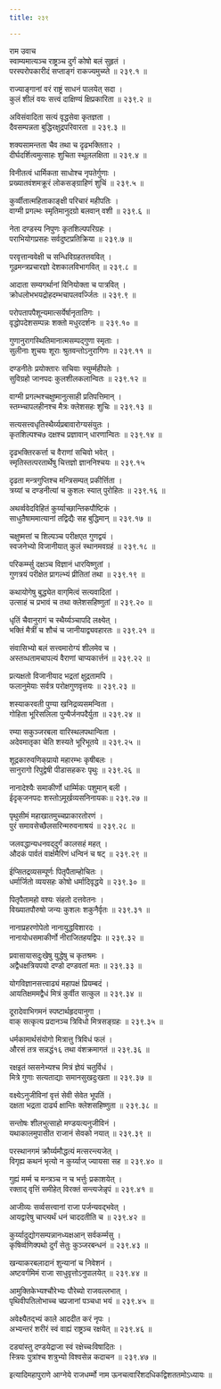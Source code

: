 ```yaml
---
title: २३९

---
```

राम उवाच  
स्वाम्यमात्यञ्च राष्ट्रञ्च दुर्गं कोषो बलं सुहृतं ।  
परस्परोपकारीदं सप्ताङ्गं राकज्यमुच्य्ते ॥ २३९.१ ॥  
  
राज्याङ्गानां वरं राष्ट्रं साधनं पालयेत् सदा ।  
कुलं शीलं वयः सत्त्वं दाक्षिण्यं क्षिप्रकारिता ॥ २३९.२ ॥  
  
अविसंवादिता सत्यं वृद्धसेवा कृतज्ञता ।  
दैवसम्पन्नता बुद्धिरक्षुद्रपरिवारता ॥ २३९.३ ॥  
  
शक्यसामन्तता चैव तथा च दृढभक्तिता२ ।  
दीर्घदर्शित्वमुत्साहः शुचिता स्थूललक्षिता ॥ २३९.४ ॥  
  
विनीतत्वं धार्मिकता साधोश्च नृपतेर्गुणाः ।  
प्रख्यातवंशमक्रूरं लोकसङ्‌ग्राहिणं शुचिं ॥ २३९.५ ॥  
  
कुर्व्वीतात्महिताकाङ्क्षी परिचारं महीपतिः ।  
वाग्मी प्रगल्भः स्मृतिमानुदग्रो बलवान् वशी ॥ २३९.६ ॥  
  
नेता दण्डस्य निपुणः कृतशिल्पपरिग्रहः ।  
पराभियोगप्रसहः सर्वदुष्टप्रतिक्रिया ॥ २३९.७ ॥  
  
परवृत्तान्ववेक्षी च सन्धिविग्रहतत्तववित् ।  
गूढमन्त्रप्रचारज्ञो देशकालविभागवित् ॥ २३९.८ ॥  
  
आदाता सम्यगर्थानां विनियोक्ता च पात्रवित् ।  
क्रोधलोभभयद्रोहदम्भचापलवर्ज्जितः ॥ २३९.९ ॥  
  
परोपतापपैशून्यमात्सर्येर्षानृतातिगः ।  
वृद्धोपदेशसम्पन्नः शक्तो मधुरदर्शनः ॥ २३९.१० ॥  
  
गुणानुरागस्थितिमानात्मसम्पद्‌गुणा स्मृताः ।  
सुलीनाः शुचयः शूराः श्रुतवन्तोऽनुरागिणः ॥ २३९.११ ॥  
  
दण्डनीतेः प्रयोक्तारः सचिवाः स्युर्म्महीपतेः ।  
सुविग्रहो जानपदः कुलशीलकलान्वितः ॥ २३९.१२ ॥  
  
वाग्मी प्रगल्भश्चक्षुष्मानुत्साही प्रतिपत्तिमान् ।  
स्तम्भ्चापलहीनश्च मैत्रः क्लेशसहः शुचिः ॥ २३९.१३ ॥  
  
सत्यसत्त्वधृतिस्थैर्य्यप्रबावारोग्यसंयुतः ।  
कृतशिल्पश्च७ दक्षश्च प्रज्ञावान् धारणान्वितः ॥ २३९.१४ ॥  
  
दृढभक्तिरकर्त्ता च वैराणां सचिवो भवेत् ।  
स्मृतिस्तत्परतार्थेषु चित्तज्ञो ज्ञाननिश्चयः ॥ २३९.१५  
  
दृढता मन्त्रगुप्तिश्च मन्त्रिसम्पत् प्रकीर्त्तिता ।  
त्रय्यां च दण्डनीत्यां च कुशलः स्यात् पुरोहितः ॥ २३९.१६ ॥  
  
अथर्व्ववेदविहितं कुर्य्याच्छान्तिकपौष्टिकं ।  
साधुतैषाममात्यानां तद्विद्यैः सह बुद्धिमान् ॥ २३९.१७ ॥  
  
चक्षुष्मत्तां च शिल्पञ्च परीक्षएत गुणद्वयं ।  
स्वजनेभ्यो विजानीयात् कुलं स्थानमवग्रहं ॥ २३९.१८ ॥  
  
परिकर्म्म्सु दक्षञ्च विज्ञानं धारयिष्णुतां ।  
गुणत्रयं परीक्षेत प्रागल्भ्यं प्रीतितां तथा ॥ २३९.१९ ॥  
  
कथायोगेषु बुद्ध्येत वाग्‌मित्वं सत्यवादितां ।  
उत्साहं च प्रभावं च तथा क्लेशसहिष्णुतां ॥ २३९.२० ॥  
  
धृतिं चैवानुरागं च स्थैर्य्यञ्चापदि लक्ष्येत् ।  
भक्तिं मैत्रीं च शौचं च जानीयाद्व्यवहारतः ॥ २३९.२१ ॥  
  
संवासिभ्यो बलं सत्त्वमारोग्यं शीलमेव च ।  
अस्तव्धतामचापल्यं वैराणां चाप्यकार्त्तनं ॥ २३९.२२ ॥  
  
प्रत्यक्षतो विजानीयाद भद्रतां क्षुद्रतामपि ।  
फलानुमेयाः सर्वत्र परोक्षगुणवृत्तयः ॥ २३९.२३ ॥  
  
शस्याकरवती पुण्या खनिद्रव्यसमन्विता ।  
गोहिता भूरिसलिला पुन्यैर्जनपदैर्युता ॥ २३९.२४ ॥  
  
रम्या सकुञ्जरबला वारिस्थलपथान्विता ।  
अदेवमातृका चेति शस्यते भूरिभूतये ॥ २३९.२५ ॥  
  
शूद्रकारुवणिक्‌प्रायो महारम्भः कृषीबलः ।  
सानुरागो रिपुद्वेषी पीडासहकरः पृथुः ॥ २३९.२६ ॥  
  
नानादेश्यैः समाकीर्णो धार्म्मिकः पशुमान् बली ।  
ईदृक्‌जनपदः शस्तोऽमूर्खव्यसनिनायकः॥ २३९.२७ ॥  
  
पृथुसीमं महाखातमुच्चप्राकारतोरणं ।  
पुरं समावसेच्छैलसरिन्मरुवनाश्रयं ॥ २३९.२८ ॥  
  
जलवद्धान्यधनवद्‌दुर्गं कालसहं महत् ।  
औदकं पार्वतं वार्क्षमैरिणं धन्विनं च षट् ॥ २३९.२९ ॥  
  
ईप्सितद्रव्यसम्पूर्णः पितृपैताम्होचितः ।  
धर्मार्जितो व्ययसहः कोषो धर्मादिवृद्धये ॥ २३९.३० ॥  
  
पितृपैतामहो वश्यः संहतो दत्तवेतनः ।  
विख्यातपौरुषो जन्यः कुशलः शकुनैर्वृतः ॥ २३९.३१ ॥  
  
नानाप्रहरणोपेतो नानायुद्धविशारदः ।  
नानायोधसमाकीर्णो नीराजितहयद्विपः ॥ २३९.३२ ॥  
  
प्रवासायासदुःखेषु युद्धेषु च कृतश्रमः ।  
अद्वैधक्षत्रियपयो दण्डो दण्डवतां मतः ॥ २३९.३३ ॥  
  
योगविज्ञानसत्त्वाढ्यं महापक्षं प्रियम्बदं ।  
आयतिक्षममद्वैधं मित्रं कुर्वीत सत्कुल ॥ २३९.३४ ॥  
  
दूरादेवाभिगमनं स्पष्टार्थहृदयानुगा ।  
वाक्‌ सत्कृत्य प्रदानञ्च त्रिविधो मित्रसङ्ग्रहः ॥ २३९.३५ ॥  
  
धर्मकामार्थसंयोगो मित्रात्तु त्रिविधं फलं ।  
औरसं तत्र सन्नद्धं१६ तथा वंशक्रमागतं ॥ २३९.३६ ॥  
  
रक्षइतं व्ससनेभ्यश्च मित्रं ज्ञेयं चतुर्विधं ।  
मित्रे गुणाः सत्यताद्याः समानसुखदुःखता ॥ २३९.३७ ॥  
  
वक्ष्येऽनुजीविनां वृत्तं सेवी सेवेत भूपतिं ।  
दक्षता भद्रता दार्ढ्य क्षान्तिः क्लेशसहिष्णुता ॥ २३९.३८ ॥  
  
सन्तोषः शीलभुत्साहो मण्डयत्यनुजीविनं ।  
यथाकालमुपासीत राजानं सेवको नयात् ॥ २३९.३९ ॥  
  
परस्थानगमं क्रौर्य्यमौद्धत्यं मत्सरन्त्यजेत् ।  
विगृह्य कथनं भृत्यो न कुर्य्याज् ज्यायसा सह ॥ २३९.४० ॥  
  
गुह्यं मर्म्म च मन्त्रञ्च न च भर्त्तुः प्रकाशयेत् ।  
रक्ताद् वृत्तिं समीहेत् विरक्तं सन्त्यजेन्नृपं ॥ २३९.४१ ॥  
  
आजीव्यः सर्व्वसत्त्वानां राजा पर्जन्यवद्भवेत् ।  
आयद्वारेषु चाप्त्यर्थं धनं चाददतीति च ॥ २३९.४२ ॥  
  
कुर्य्यादुद्योगसम्पन्नानध्यक्षआन् सर्वकर्म्मसु ।  
कृषिर्व्वणिक्पथो दुर्गं सेतुः कुञ्जरबन्धनं ॥ २३९.४३ ॥  
  
खन्याकरबलादानं शुन्यानां च निवेशनं ।  
अष्टवर्गमिमं राजा साधुवृत्तोऽनुपालयेत् ॥ २३९.४४ ॥  
  
आमुक्तिकेभ्यश्चौरेभ्यः पौरेब्यो राजवल्लभात् ।  
पृथिवीपतिलोभाच्च चप्रजानां पञ्चधा भयं ॥ २३९.४५ ॥  
  
अवेक्ष्यैतद्भ्यं काले आददीत करं नृपः ।  
अभ्यन्तरं शरीरं स्वं वाह्यं राष्ट्रञ्च रक्षयेत् ॥ २३९.४६ ॥  
  
दड्यांस्तु दण्डयेद्राजा स्वं रक्षेच्चःविषादितः ।  
स्त्रियः पुत्रांश्च शत्रुभ्यो विश्वसेन्न कदाचन ॥ २३९.४७ ॥  
  
इत्यादिमहापुराणे आग्नेये राजधर्म्मो नाम ऊनचत्वारिंशदधिकद्विशततमोऽध्यायः ॥